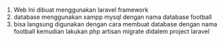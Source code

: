1. Web Ini dibuat menggunakan laravel framework
2. database menggunakan xampp mysql dengan nama database football
3. bisa langsung digunakan dengan cara membuat database dengan nama football kemudian lakukan php artisan migrate didalem project laravel
